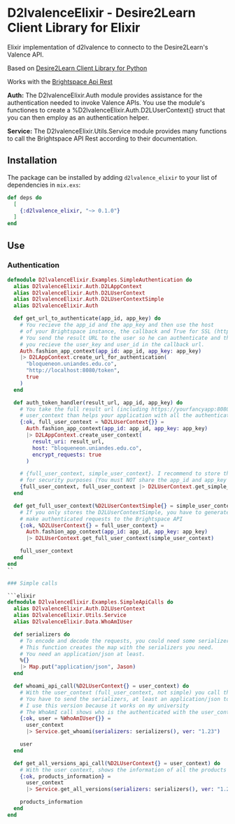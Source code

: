 # D2lvalenceElixir - Desire2Learn Client Library for Elixir

Elixir implementation of d2lvalence to connecto to the Desire2Learn's Valence API.

Based on [Desire2Learn Client Library for Python](https://github.com/Brightspace/valence-sdk-python)

Works with the [Brightspace Api Rest](https://docs.valence.desire2learn.com/reference.html)

**Auth:** The D2lvalenceElixir.Auth module provides assistance for the authentication needed to invoke Valence APIs. You use the module's functiones to create a %D2lvalenceElixir.Auth.D2LUserContext{} struct that you can then employ as an authentication helper.

**Service:** The D2lvalenceElixir.Utils.Service module provides many functions to call the Brightspace API Rest according to their documentation.

## Installation

The package can be installed by adding `d2lvalence_elixir` to your list of dependencies in `mix.exs`:

```elixir
def deps do
  [
    {:d2lvalence_elixir, "~> 0.1.0"}
  ]
end
```

## Use

### Authentication

```elixir
defmodule D2lvalenceElixir.Examples.SimpleAuthentication do
  alias D2lvalenceElixir.Auth.D2LAppContext
  alias D2lvalenceElixir.Auth.D2LUserContext
  alias D2lvalenceElixir.Auth.D2LUserContextSimple
  alias D2lvalenceElixir.Auth

  def get_url_to_authenticate(app_id, app_key) do
    # You recieve the app_id and the app_key and then use the host
    # of your Brightspace instance, the callback and True for SSL (https).
    # You send the result URL to the user so he can authenticate and then
    # you recieve the user_key and user_id in the callback url.
    Auth.fashion_app_context(app_id: app_id, app_key: app_key)
    |> D2LAppContext.create_url_for_authentication(
      "bloqueneon.uniandes.edu.co",
      "http://localhost:8080/token",
      true
    )
  end

  def auth_token_handler(result_url, app_id, app_key) do
    # You take the full result url (including https://yourfancyapp:8080/callback) requested after login and then generates the
    # user_context than helps your application with all the authenticated requests to de Brightspace API
    {:ok, full_user_context = %D2LUserContext{}} =
      Auth.fashion_app_context(app_id: app_id, app_key: app_key)
      |> D2LAppContext.create_user_context(
        result_uri: result_url,
        host: "bloqueneon.uniandes.edu.co",
        encrypt_requests: true
      )

    # {full_user_context, simple_user_context}. I recommend to store the simple_user_context on the session
    # for security purposes (You must NOT share the app_id and app_key with the user)
    {full_user_context, full_user_context |> D2LUserContext.get_simple_user_context()}
  end

  def get_full_user_context(%D2LUserContextSimple{} = simple_user_context, app_id, app_key) do
    # If you only stores the D2LUserContextSimple, you have to generate the full_user_context to
    # make authenticated requests to the Brightspace API
    {:ok, %D2LUserContext{} = full_user_context} =
      Auth.fashion_app_context(app_id: app_id, app_key: app_key)
      |> D2LUserContext.get_full_user_context(simple_user_context)

    full_user_context
  end
end
``

### Simple calls

```elixir
defmodule D2lvalenceElixir.Examples.SimpleApiCalls do
  alias D2lvalenceElixir.Auth.D2LUserContext
  alias D2lvalenceElixir.Utils.Service
  alias D2lvalenceElixir.Data.WhoAmIUser

  def serializers do
    # To encode and decode the requests, you could need some serializers.
    # This function creates the map with the serializers you need.
    # You need an application/json at least.
    %{}
    |> Map.put("application/json", Jason)
  end

  def whoami_api_call(%D2LUserContext{} = user_context) do
    # With the user_context (full_user_context, not simple) you call the whoami
    # You have to send the serializers, at least an application/json to decode the result
    # I use this version because it works on my university
    # The WhoAmI call shows who is the authenticated with the user_context
    {:ok, user = %WhoAmIUser{}} =
      user_context
      |> Service.get_whoami(serializers: serializers(), ver: "1.23")

    user
  end

  def get_all_versions_api_call(%D2LUserContext{} = user_context) do
    # With the user context, shows the information of all the products of the Brightspace instance
    {:ok, products_information} =
      user_context
      |> Service.get_all_versions(serializers: serializers(), ver: "1.23")

    products_information
  end
end
```